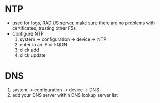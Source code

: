 # NTP
- used for logs, RADIUS server, make sure there are no problems with certificates, trusting other F5s
- Configure NTP
	1. system -> configuration -> device -> NTP
	2. enter in an IP or FQDN
	3. click add
	4. click update

# DNS
1. system -> configuration -> device -> DNS
2. add your DNS server within DNS lookup server list